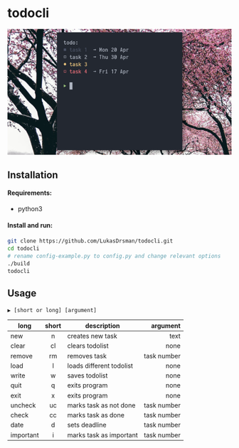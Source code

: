 # todocli
![preview](https://github.com/LukasDrsman/todocli/blob/master/preview.png)
<br/>
## Installation
#### Requirements:
* python3

#### Install and run:
```sh
git clone https://github.com/LukasDrsman/todocli.git
cd todocli
# rename config-example.py to config.py and change relevant options
./build
todocli
```
## Usage
```
▶ [short or long] [argument] 
```
| long        | short           | description  | argument |
| ------------- |:-------------:| -----|-----------:|
|new       |n       |creates new task         |text|
|clear     |cl      |clears todolist          |none|
|remove    |rm      |removes task             |task number|
|load      |l       |loads different todolist |none|
|write     |w       |saves todolist           |none|
|quit      |q       |exits program            |none|
|exit      |x       |exits program            |none|
|uncheck   |uc      |marks task as not done   |task number|
|check     |cc      |marks task as done       |task number|
|date      |d       |sets deadline            |task number|
|important |i       |marks task as important  |task number|

<br>
